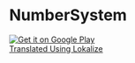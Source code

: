 # NumberSystem

<a href='https://play.google.com/store/apps/details?id=ru.sandello.binaryconverter&pcampaignid=MKT-Other-global-all-co-prtnr-py-PartBadge-Mar2515-1'><img alt='Get it on Google Play' src='https://play.google.com/intl/en_us/badges/images/generic/en_badge_web_generic.png'/></a>
<br><a href='https://lokalise.com'>Translated Using Lokalize</a>
